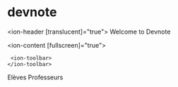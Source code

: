 # devnote
<ion-header [translucent]="true">
  <ion-toolbar>
    <ion-title>
      Welcome to Devnote
    </ion-title>
  </ion-toolbar>
 </ion-header>
 
  <ion-content [fullscreen]="true">
  <ion-header collapse="condense">
 
     <ion-toolbar>
    </ion-toolbar>
  </ion-header>

<ion-icon name="person-circle-outline" size="large" style="float: right;margin:0 10px 0 20 px"></ion-icon>
 <ion-button>Elèves</ion-button> <ion-button>Professeurs</ion-button>
  </ion-content>
